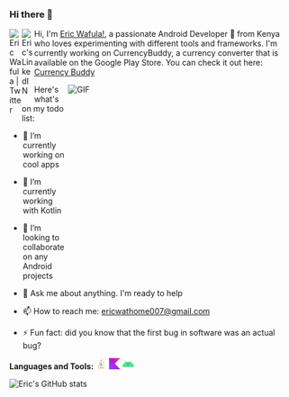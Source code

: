 ### Hi there 👋

<a href="https://twitter.com/EricWathome">
  <img align="left" alt="Eric Wafula | Twitter" width="22px" src="https://upload.wikimedia.org/wikipedia/commons/6/6f/Logo_of_Twitter.svg" />
</a>
<a href="https://www.linkedin.com/in/eric-wafula/">
  <img align="left" alt="Eric's LinkedIN" width="22px" src="https://upload.wikimedia.org/wikipedia/commons/e/e9/Linkedin_icon.svg" />
</a>

Hi, I'm [Eric Wafula!](https://ericwathome.tech/), a passionate Android Developer 🚀 from Kenya who loves experimenting with different tools and frameworks. I'm currently working on CurrencyBuddy, a currency converter that is available on the Google Play Store. You can check it out here: [Currency Buddy](https://play.google.com/store/apps/details?id=tech.ericwathome.currencybuddy)

<img align="right" alt="GIF" src="https://wallpaperaccess.com/full/744062.jpg" width="400" height="320" />

Here's what's on my todo list:

- 🔭 I’m currently working on cool apps
- 🌱 I’m currently working with Kotlin
- 👯 I’m looking to collaborate on any Android projects

- 💬 Ask me about anything. I'm ready to help
- 📫 How to reach me: ericwathome007@gmail.com

- ⚡ Fun fact: did you know that the first bug in software was an actual bug?

**Languages and Tools:**
<code><img height="20" src="https://raw.githubusercontent.com/github/explore/80688e429a7d4ef2fca1e82350fe8e3517d3494d/topics/java/java.png"></code>
<code><img height="20" src="https://raw.githubusercontent.com/github/explore/80688e429a7d4ef2fca1e82350fe8e3517d3494d/topics/kotlin/kotlin.png"></code>
<code><img height="20" src="https://raw.githubusercontent.com/github/explore/80688e429a7d4ef2fca1e82350fe8e3517d3494d/topics/android/android.png"></code>

![Eric's GitHub stats](https://github-readme-stats.vercel.app/api?username=ericwafula&show_icons=true&theme=onedark)
